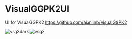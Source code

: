 # VisualGGPK2UI
UI for VisualGGPK2
https://github.com/aianlinb/VisualGGPK2

![vsg3dark](https://github.com/vmv/VisualGGPK2UI/assets/17906882/32566dd3-5c9f-4a4d-b16d-b2a56325db88)
![vsg3](https://github.com/vmv/VisualGGPK2UI/assets/17906882/59ce96b6-5eff-464c-8448-749a953c5d14)


